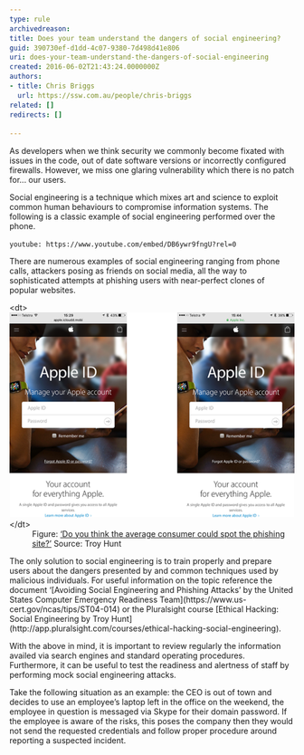 ```yaml
---
type: rule
archivedreason: 
title: Does your team understand the dangers of social engineering?
guid: 390730ef-d1dd-4c07-9380-7d498d41e806
uri: does-your-team-understand-the-dangers-of-social-engineering
created: 2016-06-02T21:43:24.0000000Z
authors:
- title: Chris Briggs
  url: https://ssw.com.au/people/chris-briggs
related: []
redirects: []

---
```


As developers when we think security we commonly become fixated with issues in the code, out of date software versions or incorrectly configured firewalls. However, we miss one glaring vulnerability which there is no patch for... our users.

Social engineering is a technique which mixes art and science to exploit common human behaviours to compromise information systems. The following is a classic example of social engineering performed over the phone.


`youtube: https://www.youtube.com/embed/DB6ywr9fngU?rel=0`
 



<!--endintro-->

There are numerous examples of social engineering ranging from phone calls, attackers posing as friends on social media, all the way to sophisticated attempts at phishing users with near-perfect clones of popular websites.
<dl class="image">&lt;dt&gt;<img src="social-eng.png" alt="social-eng.png">&lt;/dt&gt;<dd>Figure: <a href="https://www.troyhunt.com/its-time-that-you-vulnerable-human/">‘Do you think the average consumer could spot the phishing site?’</a> Source: Troy Hunt</dd></dl>
The only solution to social engineering is to train properly and prepare users about the dangers presented by and common techniques used by malicious individuals. For useful information on the topic reference the document ‘[Avoiding Social Engineering and Phishing Attacks’ by the United States Computer Emergency Readiness Team](https://www.us-cert.gov/ncas/tips/ST04-014) or the Pluralsight course [Ethical Hacking: Social Engineering by Troy Hunt](http://app.pluralsight.com/courses/ethical-hacking-social-engineering).

With the above in mind, it is important to review regularly the information availed via search engines and standard operating procedures. Furthermore, it can be useful to test the readiness and alertness of staff by performing mock social engineering attacks.

Take the following situation as an example: the CEO is out of town and decides to use an employee’s laptop left in the office on the weekend, the employee in question is messaged via Skype for their domain password. If the employee is aware of the risks, this poses the company then they would not send the requested credentials and follow proper procedure around reporting a suspected incident.
